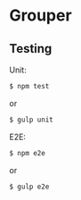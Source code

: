 # Grouper

## Testing

Unit:
```bash
$ npm test
```
or
```bash
$ gulp unit
```

E2E:
```bash
$ npm e2e
```
or
```bash
$ gulp e2e
```